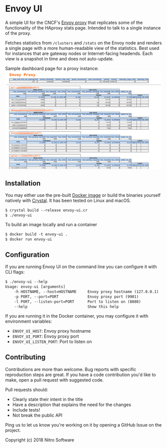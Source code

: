 Envoy UI
========

A simple UI for the CNCF's [Envoy proxy](https://www.envoyproxy.io/) that
replicates some of the functionality of the HAproxy stats page. Intended to
talk to a single instance of the proxy.

Fetches statistics from `/clusters` and `/stats` on the Envoy node and renders
a single page with a more human-readable view of the statistics. Best used for
instances that are gateway nodes or Internet-facing headends. Each view is a
snapshot in time and does not auto-update.

Sample dashboard page for a proxy instance:
![Envoy UI](assets/envoy-ui.png)

Installation
------------

You may either use the pre-built [Docker
image](https://hub.docker.com/r/gonitro/envoy-ui/) or build the binaries
yourself natively with [Crystal](https://crystal-lang.org). It has been
tested on Linux and macOS.

```
$ crystal build --release envoy-ui.cr
$ ./envoy-ui
```

To build an image locally and run a container
```
$ docker build -t envoy-ui .
$ docker run envoy-ui
```

Configuration
-------------

If you are running Envoy UI on the command line you can configure it with
CLI flags:
```
$ ./envoy-ui --help
Usage: envoy-ui [arguments]
    -h HOSTNAME, --host=HOSTNAME     Envoy proxy hostname (127.0.0.1)
    -p PORT, --port=PORT             Envoy proxy port (9901)
    -l PORT, --listen-port=PORT      Port to listen on (8080)
    --help                           Show this help
```

If you are running it in the Docker container, you may configure it with
environment variables:

 * `ENVOY_UI_HOST`: Envoy proxy hostname
 * `ENVOY_UI_PORT`: Envoy proxy port
 * `ENVOY_UI_LISTEN_PORT`: Port to listen on

Contributing
------------

Contributions are more than welcome. Bug reports with specific reproduction
steps are great. If you have a code contribution you'd like to make, open a
pull request with suggested code.

Pull requests should:

 * Clearly state their intent in the title
 * Have a description that explains the need for the changes
 * Include tests!
 * Not break the public API

Ping us to let us know you're working on it by opening a GitHub Issue on the
project.

Copyright (c) 2018 Nitro Software
